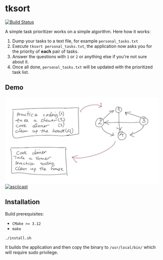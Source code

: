# tksort
[![Build Status](https://travis-ci.org/hoang-khoi/tksort.svg?branch=master)](https://travis-ci.org/hoang-khoi/tksort)

A simple task prioritizer works on a simple algorithm. Here how it works:
1. Dump your tasks to a text file, for example `personal_tasks.txt`
2. Execute `tksort personal_tasks.txt`, the application now asks you for the priority of **each** pair of tasks.
3. Answer the questions with `1` or `2` or anything else if you're not sure about it.
4. Once all done, `personal_tasks.txt` will be updated with the prioritized task list.

## Demo
![demo](./tksort.png)
[![asciicast](https://asciinema.org/a/RsZC8XSs7FbseEOFu0Jaa5Uuk.svg)](https://asciinema.org/a/RsZC8XSs7FbseEOFu0Jaa5Uuk)

## Installation
Build prerequisites:
* `CMake >= 3.12`
* `make`
```bash
./install.sh
```

It builds the application and then copy the binary to `/usr/local/bin/` which will require sudo privilege.